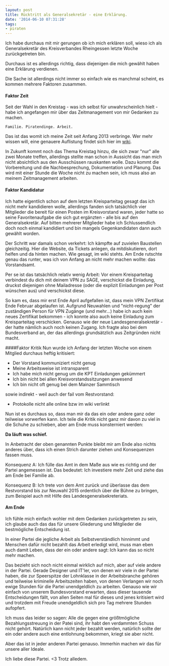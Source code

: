 ```yaml
---
layout: post
title: Rücktritt als Generalsekretär - eine Erklärung.
date: '2014-06-10 07:31:28'
tags:
- piraten
---
```


Ich habe durchaus mit mir gerungen ob ich mich erklären soll, wieso ich als Generalsekretär des Kreisverbandes Rheingessen letzte Woche zurückgetreten bin.

Durchaus ist es allerdings richtig, dass diejenigen die mich gewählt haben eine Erklärung verdienen.

Die Sache ist allerdings nicht immer so einfach wie es manchmal scheint, es kommen mehrere Faktoren zusammen.

#### Faktor Zeit 

Seit der Wahl in den Kreistag - was ich selbst für unwahrscheinlich hielt - habe ich angefangen mir über das Zeitmanagement von mir Gedanken zu machen. 

    Familie. Piratendinge. Arbeit.
    
Das ist das womit ich meine Zeit seit Anfang 2013 verbringe. Wer mehr wissen will, eine genauere Auflistung findet sich hier im [wiki](http://wiki.piratenpartei.de/Benutzer:Patti_mz).

In Zukunft kommt noch das Thema Kreistag hinzu, die sich zwar "nur" alle zwei Monate treffen, allerdings stellte man schon in Aussicht das man mich nicht absichtlich aus den Ausschüssen rauskanten wolle. Dazu kommt die Vorbereitung und die Nachbesprechung, Dokumentation und Planung.
Das wird mit einer Stunde die Woche nicht zu machen sein, ich muss also an meinem Zeitmanagement arbeiten.

#### Faktor Kandidatur
Ich hatte eigentlich schon auf dem letzten Kreisparteitag gesagt das ich nicht mehr kandidieren wolle, allerdings fanden sich tatsächlich vier Mitglieder die bereit für einen Posten im Kreisvorstand waren, jeder hatte so seine Favoritenaufgabe die sich gut ergänzten - alle bis auf den Generalsekretär. Auf bitten mehrerer Mitglieder habe ich Schlussendlich doch noch einmal kandidiert und bin mangels Gegenkandidaten dann auch gewählt worden. 

Der Schritt war damals schon verkehrt: Ich kämpfte auf zuvielen Baustellen gleichzeitig. Hier die Website, da Tickets anlegen, da mitdiskutieren, dort helfen und da hinten machen. Wie gesagt, im wiki stehts. Am Ende rutschte genau das runter, was ich von Anfang an nicht mehr machen wollte: das Vorstandsamt.

Per se ist das tatsächlich relativ wenig Arbeit: Vor einem Kreisparteitag verbindest du dich mit deinem VPN zu SAGE, verschickst die Einladung, druckst diejenigen ohne Mailadresse (oder die explizit Einladungen per Post wünschen aus) und verschickst diese. 

So kam es, dass mir erst Ende April aufgefallen ist, dass mein VPN Zertifikat Ende Februar abgelaufen ist. Aufgrund Neuwahlen und "nicht-regung" der zuständigen Person für VPN Zugänge (und mehr...) habe ich auch kein neues Zertifikat bekommen - ich konnte also auch keine Einladung zum Kreisparteitag verschicken. Genauso wie der neue Landesgeneralsekretär - der hatte nämlich auch noch keinen Zugang. Ich fragte also bei dem Bundesverband an, der das allerdings grundsätzlich aus Zeitgründen nicht macht.

####Faktor Kritik
Nun wurde ich Anfang der letzten Woche von einem Mitglied durchaus heftig kritisiert:

- Der Vorstand kommuniziert nicht genug
- Meine Arbeitsweise ist intransparent
- Ich habe mich nicht genug um die KPT Einladungen gekümmert
- Ich bin nicht bei allen Kreisvorstandssitzungen anwesend
- Ich bin nicht oft genug bei dem Mainzer Sammtisch

sowie indirekt - weil auch der fail vom Restvorstand:

- Protokolle nicht alle online bzw im wiki verlinkt

Nun ist es durchaus so, dass man mir da das ein oder andere ganz oder teilweise vorwerfen kann. Ich teile die Kritik nicht ganz mir davon zu viel in die Schuhe zu schieben, aber am Ende muss konsterniert werden:

**Da läuft was schief.**

In Anbetracht der oben genannten Punkte bleibt mir am Ende also nichts anderes über, dass ich einen Strich darunter ziehen und Konsequenzen fassen muss.

Konsequenz A: Ich fülle das Amt in dem Maße aus wie es richtig und der Partei angemessen ist. Das bedeutet: Ich investiere mehr Zeit und ziehe das am Ende bei Familie ab. 

Konsequenz B: Ich trete von dem Amt zurück und überlasse das dem Restvorstand bis zur Neuwahl 2015 ordentlich über die Bühne zu bringen, zum Beispiel auch mit Hilfe des Landesgeneralsekreteriats.

#### Am Ende

Ich fühle mich einfach wohler mit dem Gedanken zurückgetreten zu sein, ich glaube auch das das für unsere Gliederung und Mitglieder die bestmögliche Entscheidung ist.

In einer Partei die jegliche Arbeit als Selbstverständlich hinnimmt und Menschen dafür nicht bezahlt das Arbeit erledigt wird, muss man eben auch damit Leben, dass der ein oder andere sagt: Ich kann das so nicht mehr machen.

Das bezieht sich noch nicht einmal wirklich auf mich, aber auf viele andere in der Partei.
Gerade Designer und IT'ler, von denen wir viele in der Partei haben, die zur Speerspitze der Lohnklasse in der Arbeitsbranche gehören und teilweise kriminelle Arbeitszeiten haben, von denen Verlangen wir noch ewige Stunden für die Partei unendgeldlich zu arbeiten. Genauso wie wir einfach von unserem Bundesvorstand erwarten, dass dieser tausende Entscheidungen fällt, von allen Seiten mal für dieses und jenes kritisiert wird und trotzdem mit Freude unendgeldlich sich pro Tag mehrere Stunden aufopfert.

Ich muss das leider so sagen: Alle die gegen eine größtmögliche Bezahlungsstreuung in der Patei sind, ihr habt den verdammten Schuss nicht gehört. Natürlich kann nicht jeder bezahlt werden, natürlich sollte der ein oder andere auch eine entlohnung bekommen, kriegt sie aber nicht.

Aber das ist in jeder anderen Partei genauso. Immerhin machen wir das für unsere aller Ideale.

Ich liebe diese Partei. <3 Trotz alledem.